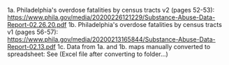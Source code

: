 1a. Philadelphia's overdose fatalities by census tracts v2 (pages 52-53): https://www.phila.gov/media/20200226121229/Substance-Abuse-Data-Report-02.26.20.pdf
1b. Philadelphia's overdose fatalities by census tracts v1 (pages 56-57): https://www.phila.gov/media/20200213165844/Substance-Abuse-Data-Report-02.13.pdf
1c. Data from 1a. and 1b. maps manually converted to spreadsheet: See (Excel file after converting to folder...) 
